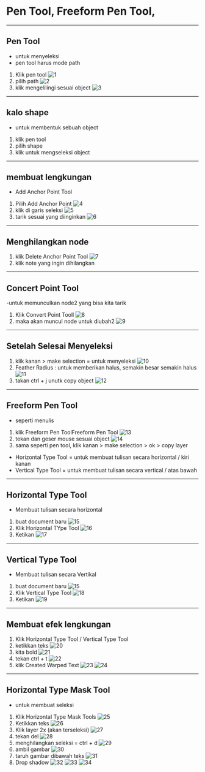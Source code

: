 # Pen Tool, Freeform Pen Tool,

---

## Pen Tool

- untuk menyeleksi
- pen tool harus mode path
1. Klik pen tool
![1](../assets/img/6/img1.png)
2. pilih path
![2](../assets/img/6/img2.png)
3. klik mengelilingi sesuai object
![3](../assets/img/6/img3.png)

---

## kalo shape

- untuk membentuk sebuah object
1. klik pen tool
2. pilih shape
3. klik untuk mengseleksi object

---

## membuat lengkungan 

- Add Anchor Point Tool

1. Pilih Add Anchor Point
![4](../assets/img/6/img4.png)
2. klik di garis seleksi
![5](../assets/img/6/img5.png)
3. tarik sesuai yang diinginkan
![6](../assets/img/6/img6.png)

---

## Menghilangkan node

1. klik Delete Anchor Point Tool
![7](../assets/img/6/img7.png)
2. klik note yang ingin dihilangkan

---

## Concert Point Tool

 -untuk memunculkan node2 yang bisa kita tarik
1. Klik Convert Point Tooll
![8](../assets/img/6/img8.png)
2. maka akan muncul node untuk diubah2
![9](../assets/img/6/img9.png)

---

## Setelah Selesai Menyeleksi

1. klik kanan > make selection = untuk menyeleksi
![10](../assets/img/6/img10.png)
2. Feather Radius : untuk memberikan halus, semakin besar semakin halus
![11](../assets/img/6/img11.png)
3. takan ctrl + j unutk copy object
![12](../assets/img/6/img12.png)

---

## Freeform Pen Tool

- seperti menulis
1. klik Freeform Pen ToolFreeform Pen Tool
![13](../assets/img/6/img13.png)
2. tekan dan geser mouse sesuai object
![14](../assets/img/6/img14.png)
3. sama seperti pen tool, klik kanan > make selection > ok > copy layer
- Horizontal Type Tool = untuk membuat tulisan secara horizontal / kiri kanan
- Vertical Type Tool = untuk membuat tulisan secara vertical / atas bawah

---

## Horizontal Type Tool

- Membuat tulisan secara horizontal
1. buat document baru
![15](../assets/img/6/img15.png)
2. Klik Horizontal TYpe Tool
![16](../assets/img/6/img16.png)
3. Ketikan 
![17](../assets/img/6/img17.png)

---

## Vertical Type Tool

- Membuat tulisan secara Vertikal
1. buat document baru
![15](../assets/img/6/img15.png)
2. Klik Vertical Type Tool
![18](../assets/img/6/img18.png)
3. Ketikan 
![19](../assets/img/6/img19.png)

---

## Membuat efek lengkungan

1. Klik Horizontal Type Tool / Vertical Type Tool
2. ketikkan teks
![20](../assets/img/6/img20.png)
3. kita bold
![21](../assets/img/6/img21.png)
4. tekan ctrl + t
![22](../assets/img/6/img22.png)
5. klik Created Warped Text
![23](../assets/img/6/img23.png)
![24](../assets/img/6/img24.png)

---

## Horizontal Type Mask Tool 

- untuk membuat seleksi
1. Klik Horizontal Type Mask Tools
![25](../assets/img/6/img25.png)
2. Ketikkan teks
![26](../assets/img/6/img26.png)
3. Klik layer 2x (akan terseleksi)
![27](../assets/img/6/img27.png)
4. tekan del
![28](../assets/img/6/img28.png)
5. menghilangkan seleksi = ctrl + d
![29](../assets/img/6/img29.png)
6. ambil gambar
![30](../assets/img/6/img30.png)
7. taruh gambar dibawah teks
![31](../assets/img/6/img31.png)
8. Drop shadow
![32](../assets/img/6/img32.png)
![33](../assets/img/6/img33.png)
![34](../assets/img/6/img34.png)